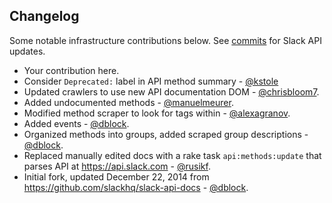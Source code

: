 Changelog
---------

Some notable infrastructure contributions below. See [commits](commits/master) for Slack API updates.

* Your contribution here.
* Consider `Deprecated:` label in API method summary - [@kstole](https://github.com/kstole)
* Updated crawlers to use new API documentation DOM - [@chrisbloom7](https://github.com/chrisbloom7).
* Added undocumented methods - [@manuelmeurer](https://github.com/manuelmeurer).
* Modified method scraper to look for <a> tags within <table> - [@alexagranov](https://github.com/alexagranov).
* Added events - [@dblock](https://github.com/dblock).
* Organized methods into groups, added scraped group descriptions - [@dblock](https://github.com/dblock).
* Replaced manually edited docs with a rake task `api:methods:update` that parses API at https://api.slack.com - [@rusikf](https://github.com/rusikf).
* Initial fork, updated December 22, 2014 from https://github.com/slackhq/slack-api-docs - [@dblock](https://github.com/dblock).
